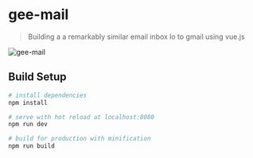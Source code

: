 # gee-mail

> Building a a remarkably similar email inbox lo to gmail using vue.js  

![gee-mail](https://user-images.githubusercontent.com/19500679/36113992-aec1ace2-0ffc-11e8-9b72-e60eb7ea5ad3.png)

## Build Setup

``` bash
# install dependencies
npm install

# serve with hot reload at localhost:8080
npm run dev

# build for production with minification
npm run build
